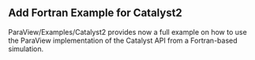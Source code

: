 ## Add Fortran Example for Catalyst2

ParaView/Examples/Catalyst2 provides now a full example on how to use the
ParaView implementation of the Catalyst API from a Fortran-based simulation.
